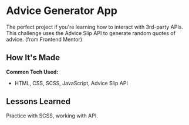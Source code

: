 # Advice Generator App

The perfect project if you're learning how to interact with 3rd-party APIs. This challenge uses the Advice Slip API to generate random quotes of advice. (from Frontend Mentor)

## How It's Made

**Common Tech Used:**
+ HTML, CSS, SCSS, JavaScript, Advice Slip API

## Lessons Learned

Practice with SCSS, working with API. 
